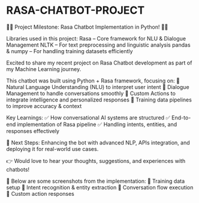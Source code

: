 # RASA-CHATBOT-PROJECT
🤖💬 Project Milestone: Rasa Chatbot Implementation in Python! 💬🤖

Libraries used in this project:
Rasa – Core framework for NLU & Dialogue Management
NLTK – For text preprocessing and linguistic analysis
pandas & numpy – For handling training datasets efficiently

Excited to share my recent project on Rasa Chatbot development as part of my Machine Learning journey. 

This chatbot was built using Python + Rasa framework, focusing on:
 🔹 Natural Language Understanding (NLU) to interpret user intent
 🔹 Dialogue Management to handle conversations smoothly
 🔹 Custom Actions to integrate intelligence and personalized responses
 🔹 Training data pipelines to improve accuracy & context

Key Learnings:
 ✅ How conversational AI systems are structured
 ✅ End-to-end implementation of Rasa pipeline
 ✅ Handling intents, entities, and responses effectively

📌 Next Steps: Enhancing the bot with advanced NLP, APIs integration, and deploying it for real-world use cases.

👉 Would love to hear your thoughts, suggestions, and experiences with chatbots!

📸 Below are some screenshots from the implementation:
 🔹 Training data setup
 🔹 Intent recognition & entity extraction
 🔹 Conversation flow execution
 🔹 Custom action responses
